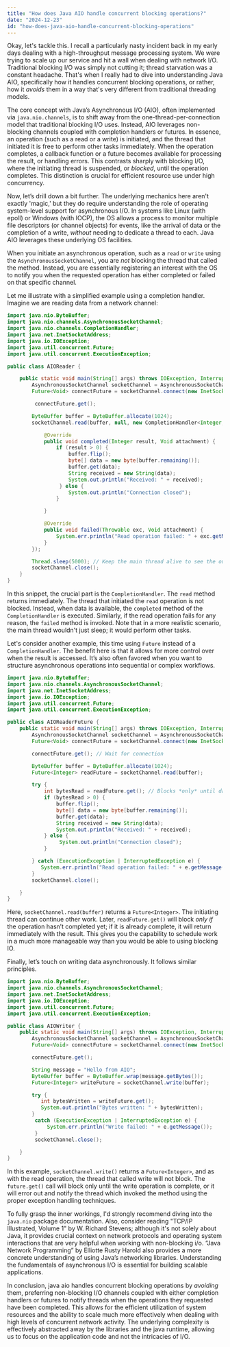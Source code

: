 ```yaml
---
title: "How does Java AIO handle concurrent blocking operations?"
date: "2024-12-23"
id: "how-does-java-aio-handle-concurrent-blocking-operations"
---
```


Okay, let's tackle this. I recall a particularly nasty incident back in my early days dealing with a high-throughput message processing system. We were trying to scale up our service and hit a wall when dealing with network I/O. Traditional blocking I/O was simply not cutting it; thread starvation was a constant headache. That's when I really had to dive into understanding Java AIO, specifically how it handles concurrent blocking operations, or rather, how it *avoids* them in a way that's very different from traditional threading models.

The core concept with Java’s Asynchronous I/O (AIO), often implemented via `java.nio.channels`, is to shift away from the one-thread-per-connection model that traditional blocking I/O uses. Instead, AIO leverages non-blocking channels coupled with completion handlers or futures. In essence, an operation (such as a read or a write) is initiated, and the thread that initiated it is free to perform other tasks immediately. When the operation completes, a callback function or a future becomes available for processing the result, or handling errors. This contrasts sharply with blocking I/O, where the initiating thread is suspended, or *blocked*, until the operation completes. This distinction is crucial for efficient resource use under high concurrency.

Now, let’s drill down a bit further. The underlying mechanics here aren't exactly 'magic,' but they do require understanding the role of operating system-level support for asynchronous I/O. In systems like Linux (with epoll) or Windows (with IOCP), the OS allows a process to monitor multiple file descriptors (or channel objects) for events, like the arrival of data or the completion of a write, *without* needing to dedicate a thread to each. Java AIO leverages these underlying OS facilities.

When you initiate an asynchronous operation, such as a `read` or `write` using the `AsynchronousSocketChannel`, you are *not* blocking the thread that called the method. Instead, you are essentially registering an interest with the OS to notify you when the requested operation has either completed or failed on that specific channel.

Let me illustrate with a simplified example using a completion handler. Imagine we are reading data from a network channel:

```java
import java.nio.ByteBuffer;
import java.nio.channels.AsynchronousSocketChannel;
import java.nio.channels.CompletionHandler;
import java.net.InetSocketAddress;
import java.io.IOException;
import java.util.concurrent.Future;
import java.util.concurrent.ExecutionException;

public class AIOReader {

    public static void main(String[] args) throws IOException, InterruptedException, ExecutionException {
        AsynchronousSocketChannel socketChannel = AsynchronousSocketChannel.open();
        Future<Void> connectFuture = socketChannel.connect(new InetSocketAddress("localhost", 8080)); // Assuming a server is running on 8080.

         connectFuture.get();

        ByteBuffer buffer = ByteBuffer.allocate(1024);
        socketChannel.read(buffer, null, new CompletionHandler<Integer, Void>() {

            @Override
            public void completed(Integer result, Void attachment) {
                if (result > 0) {
                    buffer.flip();
                    byte[] data = new byte[buffer.remaining()];
                    buffer.get(data);
                    String received = new String(data);
                    System.out.println("Received: " + received);
                 } else {
                    System.out.println("Connection closed");
                }

            }

            @Override
            public void failed(Throwable exc, Void attachment) {
                System.err.println("Read operation failed: " + exc.getMessage());
            }
        });

        Thread.sleep(5000); // Keep the main thread alive to see the output
        socketChannel.close();
    }
}

```

In this snippet, the crucial part is the `CompletionHandler`. The `read` method returns immediately. The thread that initiated the `read` operation is not blocked. Instead, when data is available, the `completed` method of the `CompletionHandler` is executed. Similarly, if the read operation fails for any reason, the `failed` method is invoked. Note that in a more realistic scenario, the main thread wouldn't just sleep; it would perform other tasks.

Let's consider another example, this time using `Future` instead of a `CompletionHandler`. The benefit here is that it allows for more control over when the result is accessed. It’s also often favored when you want to structure asynchronous operations into sequential or complex workflows.

```java
import java.nio.ByteBuffer;
import java.nio.channels.AsynchronousSocketChannel;
import java.net.InetSocketAddress;
import java.io.IOException;
import java.util.concurrent.Future;
import java.util.concurrent.ExecutionException;

public class AIOReaderFuture {
    public static void main(String[] args) throws IOException, InterruptedException, ExecutionException {
        AsynchronousSocketChannel socketChannel = AsynchronousSocketChannel.open();
        Future<Void> connectFuture = socketChannel.connect(new InetSocketAddress("localhost", 8080));

        connectFuture.get(); // Wait for connection

        ByteBuffer buffer = ByteBuffer.allocate(1024);
        Future<Integer> readFuture = socketChannel.read(buffer);

        try {
            int bytesRead = readFuture.get(); // Blocks *only* until data is available.
            if (bytesRead > 0) {
                buffer.flip();
                byte[] data = new byte[buffer.remaining()];
                buffer.get(data);
                String received = new String(data);
                System.out.println("Received: " + received);
            } else {
                 System.out.println("Connection closed");
            }

        } catch (ExecutionException | InterruptedException e) {
           System.err.println("Read operation failed: " + e.getMessage());
        }
        socketChannel.close();

    }
}
```

Here, `socketChannel.read(buffer)` returns a `Future<Integer>`. The initiating thread can continue other work. Later, `readFuture.get()` will block *only if* the operation hasn’t completed yet; if it is already complete, it will return immediately with the result. This gives you the capability to schedule work in a much more manageable way than you would be able to using blocking IO.

Finally, let’s touch on writing data asynchronously. It follows similar principles.

```java
import java.nio.ByteBuffer;
import java.nio.channels.AsynchronousSocketChannel;
import java.net.InetSocketAddress;
import java.io.IOException;
import java.util.concurrent.Future;
import java.util.concurrent.ExecutionException;

public class AIOWriter {
    public static void main(String[] args) throws IOException, InterruptedException, ExecutionException {
        AsynchronousSocketChannel socketChannel = AsynchronousSocketChannel.open();
        Future<Void> connectFuture = socketChannel.connect(new InetSocketAddress("localhost", 8080));

        connectFuture.get();

        String message = "Hello from AIO";
        ByteBuffer buffer = ByteBuffer.wrap(message.getBytes());
        Future<Integer> writeFuture = socketChannel.write(buffer);

        try {
           int bytesWritten = writeFuture.get();
           System.out.println("Bytes written: " + bytesWritten);
        }
         catch (ExecutionException | InterruptedException e) {
             System.err.println("Write failed: " + e.getMessage());
         }
         socketChannel.close();

    }
}
```

In this example, `socketChannel.write()` returns a `Future<Integer>`, and as with the read operation, the thread that called write will not block. The `future.get()` call will block only until the write operation is complete, or it will error out and notify the thread which invoked the method using the proper exception handling techniques.

To fully grasp the inner workings, I'd strongly recommend diving into the `java.nio` package documentation. Also, consider reading "TCP/IP Illustrated, Volume 1" by W. Richard Stevens; although it's not solely about Java, it provides crucial context on network protocols and operating system interactions that are very helpful when working with non-blocking i/o. “Java Network Programming” by Elliotte Rusty Harold also provides a more concrete understanding of using Java’s networking libraries. Understanding the fundamentals of asynchronous I/O is essential for building scalable applications.

In conclusion, java aio handles concurrent blocking operations by *avoiding* them, preferring non-blocking I/O channels coupled with either completion handlers or futures to notify threads when the operations they requested have been completed. This allows for the efficient utilization of system resources and the ability to scale much more effectively when dealing with high levels of concurrent network activity. The underlying complexity is effectively abstracted away by the libraries and the java runtime, allowing us to focus on the application code and not the intricacies of I/O.
